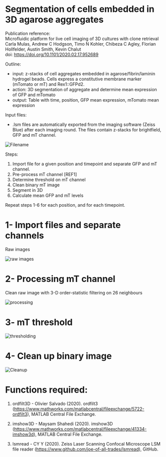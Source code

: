 # Segmentation of cells embedded in 3D agarose aggregates

Publication reference:\
Microfluidic platform for live cell imaging of 3D cultures with clone retrieval\
Carla Mulas, Andrew C Hodgson, Timo N Kohler, Chibeza C Agley,  Florian Hollfelder,  Austin Smith,  Kevin Chalut\
doi: https://doi.org/10.1101/2020.02.17.952689

Outline: 
* input: z-stacks of cell aggregates embedded in agarose/fibrin/laminin hydrogel beads. Cells express a constitutive membrane marker (mTomato or mT) and Rex1::GFPd2. 
* action: 3D segmentation of aggregate and determine mean expression of GFP and mTomato
* output: Table with time, position, GFP mean expression, mTomato mean expression

Input files:
* .lsm files are automatically exported from the imaging software (Zeiss Blue) after each imaging round. The files contain z-stacks for brightfield, GFP and mT channel. 

![Filename](https://user-images.githubusercontent.com/61800079/82453995-2a6a9500-9aa9-11ea-9b46-a67f70e97c89.png)

Steps:
1. Import file for a given position and timepoint and separate GFP and mT channel. 
2. Pre-process mT channel [REF1]
3. Determine threshold on mT channel
4. Clean binary mT image
5. Segment in 3D
6. Calculate mean GFP and mT levels

Repeat steps 1-6 for each position, and for each timepoint. 

# 1- Import files and separate channels
Raw images

![raw images](https://user-images.githubusercontent.com/61800079/82464477-0ceff800-9ab6-11ea-9011-cf999e03c663.png)

# 2- Processing mT channel 
Clean raw image with 3-D order-statistic filtering on 26 neighbours

![processing](https://user-images.githubusercontent.com/61800079/82464191-b1be0580-9ab5-11ea-94f3-176a04dec96b.png)


# 3- mT threshold

![thresholding](https://user-images.githubusercontent.com/61800079/82464240-c13d4e80-9ab5-11ea-9516-3f96150aebdb.png)

# 4- Clean up binary image

![Cleanup](https://user-images.githubusercontent.com/61800079/82464289-d0bc9780-9ab5-11ea-97b9-4d6f5ab01cf3.png)




# Functions required: 
1. ordfilt3D - Olivier Salvado (2020). ordfilt3 
 (https://www.mathworks.com/matlabcentral/fileexchange/5722-ordfilt3), 
 MATLAB Central File Exchange. 

2. imshow3D - Maysam Shahedi (2020). imshow3D 
 (https://www.mathworks.com/matlabcentral/fileexchange/41334-imshow3d), 
 MATLAB Central File Exchange. 

3. lsmread - CY Y (2020). Zeiss Laser Scanning Confocal Microscope LSM file reader 
 (https://www.github.com/joe-of-all-trades/lsmread), 
 GitHub. 
